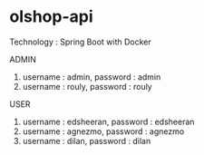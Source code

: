 # olshop-api
Technology : Spring Boot with Docker

ADMIN
1. username : admin, password : admin
2. username : rouly, password : rouly

USER
1. username : edsheeran, password : edsheeran
2. username : agnezmo, password : agnezmo
3. username : dilan, password : dilan
